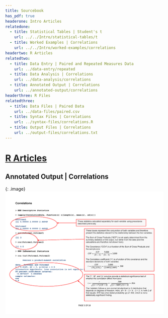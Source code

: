 ```yaml
---
title: Sourcebook
has_pdf: true
headerone: Intro Articles
relatedone:
  - title: Statistical Tables | Student's t
    url: ../../Intro/statistical-tables/t
  - title: Worked Examples | Correlations
    url: ../../Intro/worked-examples/correlations
headertwo: R Articles
relatedtwo:
  - title: Data Entry | Paired and Repeated Measures Data
    url: ../data-entry/repeated
  - title: Data Analysis | Correlations
    url: ../data-analysis/correlations
  - title: Annotated Output | Correlations
    url: ../annotated-output/correlations
headerthree: R Files
relatedthree:
  - title: Data Files | Paired Data
    url: ../data-files/paired.csv
  - title: Syntax Files | Correlations
    url: ../syntax-files/correlations.R
  - title: Output Files | Correlations
    url: ../output-files/correlations.txt
---
```


# [R Articles](../index.md)

## Annotated Output | Correlations

{: .image}
![Annotated output for correlations](correlations.png)
